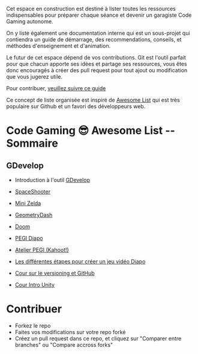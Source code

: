Cet espace en construction est destiné à lister toutes les ressources indispensables pour préparer chaque séance et devenir un garagiste Code Gaming autonome.

On y liste également une documentation interne qui est un sous-projet qui contiendra un guide de démarrage, des recommendations, conseils, et méthodes d'enseignement et d'animation.

Le futur de cet espace dépend de vos contributions. Git est l'outil parfait pour que chacun apporte ses idées et partage ses ressources, vous êtes donc encouragés à créer des pull request pour tout ajout ou modification que vous jugerez utile.

Pour contribuer, [veuillez suivre ce guide](#contribuer)

Ce concept de liste organisée est inspiré de [Awesome List](https://github.com/sindresorhus/awesome) qui est très populaire sur Github et un favori des développeurs web.

# Code Gaming 😎 Awesome List -- Sommaire

## GDevelop

 - Introduction à l'outil [GDevelop](#GDevelop)

 - [SpaceShooter](https://github.com/g404-code-gaming/SpaceShooter_CodeGaming)
 - [Mini Zelda](https://github.com/g404-code-gaming/Zelda-Like-CodeGaming)
 - [GeometryDash](https://github.com/g404-code-gaming/GeometryDash_CodeGaming)
 - [Doom](https://github.com/g404-code-gaming/DoomLike_CodeGaming)
 - [PEGI Diapo](https://docs.google.com/presentation/d/1Gk98aRqTVBGvoG72nRFTbzsaAk6FrBno7NBpBULBJLI/edit#slide=id.g260c9f4d6eb_0_0)
 - [Atelier PEGI (Kahoot!)](https://create.kahoot.it/share/atelier-pegi/04e7a851-f21d-4383-b710-853041826f14)
 - [Les différentes étapes pour créer un jeu vidéo Diapo](https://docs.google.com/presentation/d/1QYttBEUXxV8z1SkGnxEV128GFIyC5pQs8lUqcrbQ_Z0/edit#slide=id.g260c9f4d6eb_0_32)
 - [Cour sur le versioning et GitHub](https://github.com/g404-code-gaming/Cours-Versioning-GitHub/tree/main)
 - [Cour Intro Unity](https://github.com/g404-code-gaming/Cour-Intro-Unity)






# Contribuer

- Forkez le repo
- Faites vos modifications sur votre repo forké
- Créez un pull request dans ce repo, et cliquez sur "Comparer entre branches" ou "Compare accross forks"
